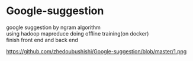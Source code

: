 # Google-suggestion  
google suggestion by ngram algorithm  
using hadoop mapreduce doing offline training(on docker)  
finish front end and back end  

https://github.com/zhedoubushishi/Google-suggestion/blob/master/1.png
